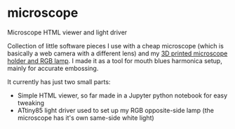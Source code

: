 # microscope
Microscope HTML viewer and light driver

Collection of little software pieces I use with a cheap microscope (which is basically a web camera with a different lens) and my [3D printed microscope holder and RGB lamp](https://www.printables.com/model/676603-microscope-holder-and-lamp-for-blues-harp-setup). I made it as a tool for mouth blues harmonica setup, mainly for accurate embossing.

It currently has just two small parts:
* Simple HTML viewer, so far made in a Jupyter python notebook for easy tweaking
* ATtiny85 light driver used to set up my RGB opposite-side lamp (the microscope has it's own same-side white light)

  
